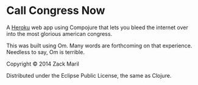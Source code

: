 # Call Congress Now

A [Heroku](http://www.heroku.com) web app using Compojure that lets
you bleed the internet over into the most glorious american congress.

This was built using Om. Many words are forthcoming on that
experience. Needless to say, Om is terrible.

Copyright © 2014 Zack Maril

Distributed under the Eclipse Public License, the same as Clojure.
